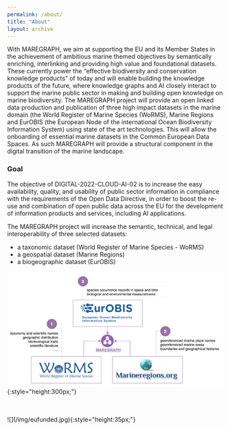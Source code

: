```yaml
---
permalink: /about/
title: "About"
layout: archive
---
```

With MAREGRAPH, we aim at supporting the EU and its Member States in the achievement of ambitious marine themed objectives by semantically enriching, interlinking and providing high value and foundational datasets. These currently power the “effective biodiversity and conservation knowledge products” of today and will enable building the knowledge products of the future, where knowledge graphs and AI closely interact to support the marine public sector in making and building open knowledge on marine biodiversity. The MAREGRAPH project will provide an open linked data production and publication of three high impact datasets in the marine domain (the World Register of Marine Species (WoRMS), Marine Regions and EurOBIS (the European Node of the international Ocean Biodiversity Information System) using state of the art technologies. This will allow the onboarding of essential marine datasets in the Common European Data Spaces. As such MAREGRAPH will provide a structural component in the digital transition of the marine landscape.

### Goal
 The objective of DIGITAL-2022-CLOUD-AI-02 is to increase the easy availability, quality, and usability of public sector information in compliance with the requirements of the Open Data Directive, in order to boost the re-use and combination of open public data across the EU for the development of information products and services, including AI applications.

The MAREGRAPH project will increase the semantic, technical, and legal interoperability of three selected datasets: 

- a taxonomic dataset (World Register of Marine Species - WoRMS)
- a geospatial dataset (Marine Regions)
- a biogeographic dataset (EurOBIS)


![](/img/HVDs.png){:style="height:300px;"}


<br />
<br />
![](/img/eufunded.jpg){:style="height:35px;"}
